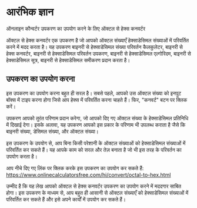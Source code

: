 आरंभिक ज्ञान
============

ऑनलाइन कौन्वर्टर उपकरण का उपयोग करने के लिए ऑक्टल से हेक्स कनवर्टर

ऑक्टल से हेक्स कनवर्टर एक उपकरण है जो आपको ऑक्टल संख्याएँ हेक्साडेसिमल संख्याओं में परिवर्तित करने में मदद करता है। यह उपकरण बाइनरी से हेक्साडेसिमल संख्या परिवर्तन कैलकुलेटर, बाइनरी से हेक्स कनवर्टर, बाइनरी से हेक्साडेसिमल परिवर्तन उपकरण, बाइनरी से हेक्साडेसिमल एल्गोरिदम, बाइनरी से हेक्साडेसिमल सूत्र, बाइनरी से हेक्साडेसिमल समीकरण प्रदान करता है।

उपकरण का उपयोग करना
-------------------

इस उपकरण का उपयोग करना बहुत ही सरल है। सबसे पहले, आपको उस ऑक्टल संख्या को इनपुट बॉक्स में टाइप करना होगा जिसे आप हेक्स में परिवर्तित करना चाहते हैं। फिर, "कनवर्ट" बटन पर क्लिक करें।

उपकरण आपको तुरंत परिणाम प्रदान करेगा, जो आपको दिए गए ऑक्टल संख्या के हेक्साडेसिमल प्रतिनिधि में दिखाई देगा। इसके अलावा, यह उपकरण आपको इस प्रकार के परिणाम भी उपलब्ध कराता है जैसे कि बाइनरी संख्या, डेसिमल संख्या, और ऑक्टल संख्या।

इस उपकरण के उपयोग से, आप बिना किसी परेशानी के ऑक्टल संख्याओं को हेक्साडेसिमल संख्याओं में परिवर्तित कर सकते हैं। यह आपके काम को सरल और तेज़ बनाता है जो भी इस तरह के परिवर्तन का उपयोग करता है।

आप नीचे दिए गए लिंक पर क्लिक करके इस उपकरण का उपयोग कर सकते हैं: <https://www.onlinecalculatorsfree.com/hi/convert/octal-to-hex.html>

उम्मीद है कि यह लेख आपको ऑक्टल से हेक्स कनवर्टर उपकरण का उपयोग करने में मददगार साबित होगा। इस उपकरण के माध्यम से, आप बहुत ही आसानी से ऑक्टल संख्याएँ को हेक्साडेसिमल संख्याओं में परिवर्तित कर सकते हैं और इसे अपने कार्यों में उपयोग कर सकते हैं।